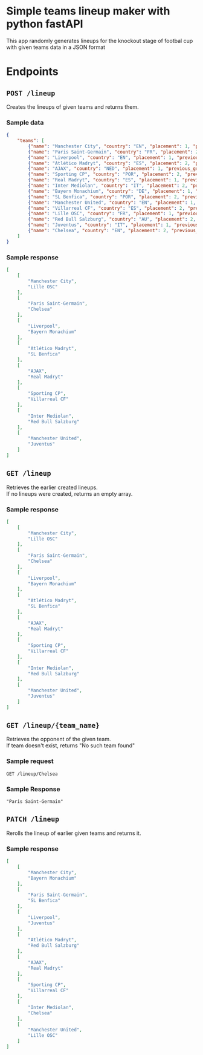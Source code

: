# Simple teams lineup maker with python fastAPI

This app randomly generates lineups for the knockout stage of footbal cup with given teams data in a JSON format

# Endpoints

## `POST /lineup`

Creates the lineups of given teams and returns them.

### Sample data
```json
{
    "teams": [
        {"name": "Manchester City", "country": "EN", "placement": 1, "previous_group": "A"},
        {"name": "Paris Saint-Germain", "country": "FR", "placement": 2, "previous_group": "A"},
        {"name": "Liverpool", "country": "EN", "placement": 1, "previous_group": "B"},
        {"name": "Atlético Madryt", "country": "ES", "placement": 2, "previous_group": "B"},
        {"name": "AJAX", "country": "NED", "placement": 1, "previous_group": "C"},
        {"name": "Sporting CP", "country": "POR", "placement": 2, "previous_group": "C"},
        {"name": "Real Madryt", "country": "ES", "placement": 1, "previous_group": "D"},
        {"name": "Inter Mediolan", "country": "IT", "placement": 2, "previous_group": "D"},
        {"name": "Bayern Monachium", "country": "DE", "placement": 1, "previous_group": "E"},
        {"name": "SL Benfica", "country": "POR", "placement": 2, "previous_group": "E"},
        {"name": "Manchester United", "country": "EN", "placement": 1, "previous_group": "F"},
        {"name": "Villarreal CF", "country": "ES", "placement": 2, "previous_group": "F"},
        {"name": "Lille OSC", "country": "FR", "placement": 1, "previous_group": "G"},
        {"name": "Red Bull Salzburg", "country": "AU", "placement": 2, "previous_group": "G"},
        {"name": "Juventus", "country": "IT", "placement": 1, "previous_group": "H"},
        {"name": "Chelsea", "country": "EN", "placement": 2, "previous_group": "H"}
    ]
}
```

### Sample response
```json
[
    [
        "Manchester City",
        "Lille OSC"
    ],
    [
        "Paris Saint-Germain",
        "Chelsea"
    ],
    [
        "Liverpool",
        "Bayern Monachium"
    ],
    [
        "Atlético Madryt",
        "SL Benfica"
    ],
    [
        "AJAX",
        "Real Madryt"
    ],
    [
        "Sporting CP",
        "Villarreal CF"
    ],
    [
        "Inter Mediolan",
        "Red Bull Salzburg"
    ],
    [
        "Manchester United",
        "Juventus"
    ]
]
```

## `GET /lineup`

Retrieves the earlier created lineups.  
If no lineups were created, returns an empty array.

### Sample response
```json
[
    [
        "Manchester City",
        "Lille OSC"
    ],
    [
        "Paris Saint-Germain",
        "Chelsea"
    ],
    [
        "Liverpool",
        "Bayern Monachium"
    ],
    [
        "Atlético Madryt",
        "SL Benfica"
    ],
    [
        "AJAX",
        "Real Madryt"
    ],
    [
        "Sporting CP",
        "Villarreal CF"
    ],
    [
        "Inter Mediolan",
        "Red Bull Salzburg"
    ],
    [
        "Manchester United",
        "Juventus"
    ]
]
```

## `GET /lineup/{team_name}`

Retrieves the opponent of the given team.  
If team doesn't exist, returns "No such team found"

### Sample request
```
GET /lineup/Chelsea
```

### Sample Response
```
"Paris Saint-Germain"
```

## `PATCH /lineup`

Rerolls the lineup of earlier given teams and returns it.

### Sample response
```json
[
    [
        "Manchester City",
        "Bayern Monachium"
    ],
    [
        "Paris Saint-Germain",
        "SL Benfica"
    ],
    [
        "Liverpool",
        "Juventus"
    ],
    [
        "Atlético Madryt",
        "Red Bull Salzburg"
    ],
    [
        "AJAX",
        "Real Madryt"
    ],
    [
        "Sporting CP",
        "Villarreal CF"
    ],
    [
        "Inter Mediolan",
        "Chelsea"
    ],
    [
        "Manchester United",
        "Lille OSC"
    ]
]
```
